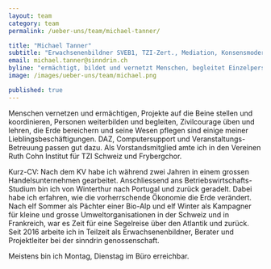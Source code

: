 ```yaml
---
layout: team
category: team
permalink: /ueber-uns/team/michael-tanner/

title: "Michael Tanner"
subtitle: "Erwachsenenbildner SVEB1, TZI-Zert., Mediation, Konsensmoderation WfgA, Zert. Kampagner, Aktionsleiter, Betriebsökonom HWV"
email: michael.tanner@sinndrin.ch
byline: "ermächtigt, bildet und vernetzt Menschen, begleitet Einzelpersonen und Gruppen auf ihrem Weg, plant und leitet Projekte, erzählt von der Schönheit der Erde und deren Bewohner*innen und wie es sich lohnt, Suffizienz zu üben."
image: /images/ueber-uns/team/michael.png

published: true
---
```

Menschen vernetzen und ermächtigen, Projekte auf die Beine stellen und koordinieren, Personen weiterbilden und begleiten, Zivilcourage üben und lehren, die Erde bereichern und seine Wesen pflegen sind einige meiner Lieblingsbeschäftigungen. DAZ, Computersupport und Veranstaltungs-Betreuung passen gut dazu. Als Vorstandsmitglied amte ich in den Vereinen Ruth Cohn Institut für TZI Schweiz und Frybergchor.

Kurz-CV: Nach dem KV habe ich während zwei Jahren in einem grossen Handelsunternehmen gearbeitet. Anschliessend ans Betriebswirtschafts-Studium bin ich von Winterthur nach Portugal und zurück geradelt. Dabei habe ich erfahren, wie die vorherrschende Ökonomie die Erde verändert. Nach elf Sommer als Pächter einer Bio-Alp und elf Winter als Kampagner für kleine und grosse Umweltorganisationen in der Schweiz und in Frankreich, war es Zeit für eine Segelreise über den Atlantik und zurück. Seit 2016 arbeite ich in Teilzeit als Erwachsenenbildner, Berater und Projektleiter bei der sinndrin genossenschaft.

Meistens bin ich Montag, Dienstag im Büro erreichbar.

[mtblog]: /blog/unterwegs/
